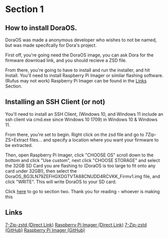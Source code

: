
# Section 1
## How to install DoraOS.
DoraOS was made a anonymous developer who wishes to not be named, but was made specifcally for Dora's project.

First off, you're going need the DoraOS image, you can ask Dora for the firmware download link, and you should recieve a ZSD file.

From there, you're going to have to install 
and run the installer, and hit Install. You'll need to install Raspberry Pi Imager or similar flashing software. (Rufus may not work)
Raspberry Pi Imager can be found in the [Links](#links) Section.

## Installing an SSH Client (or not)
You'll need to install an SSH Client, (Windows 10, and Windows 11 include an ssh client via cmd.exe since Windows 10 1709) in Windows 10 & Windows 11.

From there, you're set to begin. Right click on the zsd file and go to 7Zip-ZS>Extract files... and specify a location where you want your firmware to be
extracted.

Then, open Raspberry Pi Imager, click "CHOOSE OS" scroll down to the bottom and click "Use custom", next click "CHOOSE STORAGE" and select the 32GB SD Card you are flashing to (DoraOS is too large to fit onto any card under 32GB!), then select the
  DoraOS_BG3LN79ZEFHGXDGTVTA88CNUDD4RCVKK_Firmv1.img file, and click "WRITE". This will write DoraOS to your SD card.

Click <a href="/guide/guide2.html">here</a> to go to section two. Thank you for reading - whoever is making this

## Links

[7-Zip-zstd (Direct Link)](https://github.com/mcmilk/7-Zip-zstd/releases/download/v21.03-v1.5.0-R2/7z21.03-zstd-x64.exe)
[Raspberry Pi Imager (Direct Link)](https://downloads.raspberrypi.org/imager/imager_latest.exe)
[7-Zip-zstd (GitHub)](https://github.com/mcmilk/7-Zip-zstd/)
[Raspberry Pi Imager (GitHub)](https://github.com/raspberrypi/rpi-imager)
